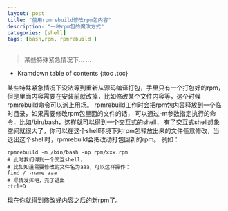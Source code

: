 ```yaml
---
layout: post
title: "使用rpmrebuild修改rpm包内容"
description: "一种rpm包的魔改方式"
categories: [shell]
tags: [bash,rpm, rpmrebuild ]
---
```


> 某些特殊紧急情况下... ...


* Kramdown table of contents
{:toc .toc}

某些特殊紧急情况下没法等到重新从源码编译打包，手里只有一个打包好的rpm，但是里面内容需要在安装前就改掉，比如修改某个文件内容等，这个时候rpmrebuild命令可以派上用场。
rpmrebuild工作时会把rpm包内容释放到一个临时目录，如果需要修改rpm包里面的文件的话， 可以通过-m参数指定执行的命令，比如/bin/bash，这样就可以得到一个交互式的shell，
有了交互式shell想象空间就很大了，你可以在这个shell环境下对rpm包释放出来的文件任意修改，当退出这个shell时，rpmrebuild会把改动打包回新的rpm。
例如：
```
rpmrebuild -m /bin/bash -np rpm/xxx.rpm
# 此时我们得到一个交互shell，
# 比如知道需要修改的文件名为aaa，可以这样操作：
find / -name aaa
# 尽情发挥吧，完了退出
ctrl+D
```
现在你就得到修改好内容之后的新rpm了。
